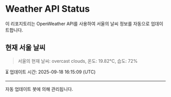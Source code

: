 
# Weather API Status

이 리포지토리는 OpenWeather API를 사용하여 서울의 날씨 정보를 자동으로 업데이트합니다.

## 현재 서울 날씨
> 서울의 현재 날씨: overcast clouds, 온도: 19.82°C, 습도: 72%

⏳ 업데이트 시간: 2025-09-18 16:15:09 (UTC)

---
자동 업데이트 봇에 의해 관리됩니다.
